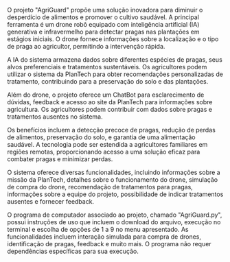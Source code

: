 O projeto "AgriGuard" propõe uma solução inovadora para diminuir o desperdício de alimentos e promover o cultivo saudável. A principal ferramenta é um drone robô equipado com inteligência artificial (IA) generativa e infravermelho para detectar pragas nas plantações em estágios iniciais. O drone fornece informações sobre a localização e o tipo de praga ao agricultor, permitindo a intervenção rápida.

A IA do sistema armazena dados sobre diferentes espécies de pragas, seus alvos preferenciais e tratamentos sustentáveis. Os agricultores podem utilizar o sistema da PlanTech para obter recomendações personalizadas de tratamento, contribuindo para a preservação do solo e das plantações.

Além do drone, o projeto oferece um ChatBot para esclarecimento de dúvidas, feedback e acesso ao site da PlanTech para informações sobre agricultura. Os agricultores podem contribuir com dados sobre pragas e tratamentos ausentes no sistema.

Os benefícios incluem a detecção precoce de pragas, redução de perdas de alimentos, preservação do solo, e garantia de uma alimentação saudável. A tecnologia pode ser estendida a agricultores familiares em regiões remotas, proporcionando acesso a uma solução eficaz para combater pragas e minimizar perdas.

O sistema oferece diversas funcionalidades, incluindo informações sobre a missão da PlanTech, detalhes sobre o funcionamento do drone, simulação de compra do drone, recomendação de tratamentos para pragas, informações sobre a equipe do projeto, possibilidade de indicar tratamentos ausentes e fornecer feedback.

O programa de computador associado ao projeto, chamado "AgriGuard.py", possui instruções de uso que incluem o download do arquivo, execução no terminal e escolha de opções de 1 a 9 no menu apresentado. As funcionalidades incluem interação simulada para compra de drones, identificação de pragas, feedback e muito mais. O programa não requer dependências específicas para sua execução.
